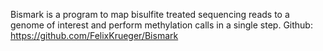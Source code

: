 Bismark is a program to map bisulfite treated sequencing reads to a genome of interest and perform methylation calls in a single step. 
Github: https://github.com/FelixKrueger/Bismark
